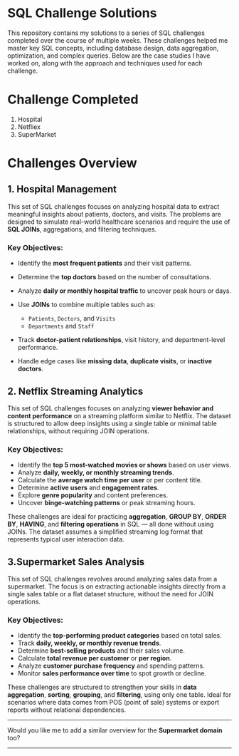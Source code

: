 # SQL Challenge Solutions
This repository contains my solutions to a series of SQL challenges completed over the course of multiple weeks. These challenges helped me master key SQL concepts, including database design, data aggregation, optimization, and complex queries. Below are the case studies I have worked on, along with the approach and techniques used for each challenge.

#  Challenge Completed
  1. Hospital
  2. Netfliex
  3. SuperMarket

# Challenges Overview

   ## 1. Hospital Management

This set of SQL challenges focuses on analyzing hospital data to extract meaningful insights about patients, doctors, and visits. The problems are designed to simulate real-world healthcare scenarios and require the use of **SQL JOINs**, aggregations, and filtering techniques.

### Key Objectives:

* Identify the **most frequent patients** and their visit patterns.
* Determine the **top doctors** based on the number of consultations.
* Analyze **daily or monthly hospital traffic** to uncover peak hours or days.
* Use **JOINs** to combine multiple tables such as:

  * `Patients`, `Doctors`, and `Visits`
  * `Departments` and `Staff`
* Track **doctor-patient relationships**, visit history, and department-level performance.
* Handle edge cases like **missing data**, **duplicate visits**, or **inactive doctors**.

## 2. Netflix Streaming Analytics

This set of SQL challenges focuses on analyzing **viewer behavior and content performance** on a streaming platform similar to Netflix. The dataset is structured to allow deep insights using a single table or minimal table relationships, without requiring JOIN operations.

### Key Objectives:

* Identify the **top 5 most-watched movies or shows** based on user views.
* Analyze **daily, weekly, or monthly streaming trends**.
* Calculate the **average watch time per user** or per content title.
* Determine **active users** and **engagement rates**.
* Explore **genre popularity** and content preferences.
* Uncover **binge-watching patterns** or peak streaming hours.

These challenges are ideal for practicing **aggregation**, **GROUP BY**, **ORDER BY**, **HAVING**, and **filtering operations** in SQL — all done without using JOINs. The dataset assumes a simplified streaming log format that represents typical user interaction data.


## 3.Supermarket Sales Analysis

This set of SQL challenges revolves around analyzing sales data from a supermarket. The focus is on extracting actionable insights directly from a single sales table or a flat dataset structure, without the need for JOIN operations.

### Key Objectives:

* Identify the **top-performing product categories** based on total sales.
* Track **daily, weekly, or monthly revenue trends**.
* Determine **best-selling products** and their sales volume.
* Calculate **total revenue per customer** or **per region**.
* Analyze **customer purchase frequency** and spending patterns.
* Monitor **sales performance over time** to spot growth or decline.

These challenges are structured to strengthen your skills in **data aggregation**, **sorting**, **grouping**, and **filtering**, using only one table. Ideal for scenarios where data comes from POS (point of sale) systems or export reports without relational dependencies.

---

Would you like me to add a similar overview for the **Supermarket domain** too?



---

